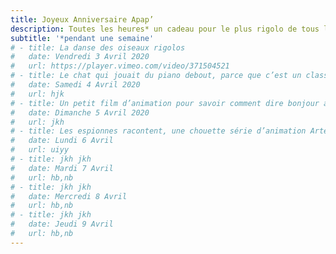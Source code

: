 ```yaml
---
title: Joyeux Anniversaire Apap’
description: Toutes les heures* un cadeau pour le plus rigolo de tous les kakapos
subtitle: '*pendant une semaine'
# - title: La danse des oiseaux rigolos
#   date: Vendredi 3 Avril 2020
#   url: https://player.vimeo.com/video/371504521
# - title: Le chat qui jouait du piano debout, parce que c’est un classique
#   date: Samedi 4 Avril 2020
#   url: hjk
# - title: Un petit film d’animation pour savoir comment dire bonjour aux gens en temps de covid19
#   date: Dimanche 5 Avril 2020
#   url: jkh
# - title: Les espionnes racontent, une chouette série d’animation Arte
#   date: Lundi 6 Avril
#   url: uiyy
# - title: jkh jkh
#   date: Mardi 7 Avril
#   url: hb,nb
# - title: jkh jkh
#   date: Mercredi 8 Avril
#   url: hb,nb
# - title: jkh jkh
#   date: Jeudi 9 Avril
#   url: hb,nb
---
```

